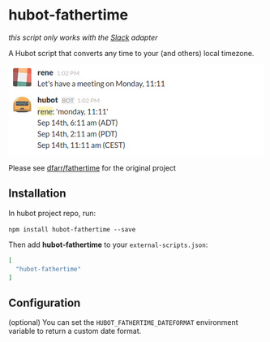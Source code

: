 # hubot-fathertime

*this script only works with the [Slack](https://github.com/slackhq/hubot-slack) adapter*

A Hubot script that converts any time to your (and others) local timezone.

![example](example.png)

Please see [dfarr/fathertime](https://github.com/dfarr/fathertime) for the original project

## Installation

In hubot project repo, run:

`npm install hubot-fathertime --save`

Then add **hubot-fathertime** to your `external-scripts.json`:

```json
[
  "hubot-fathertime"
]
```

## Configuration

(optional) You can set the `HUBOT_FATHERTIME_DATEFORMAT` environment variable to return a custom date format.
